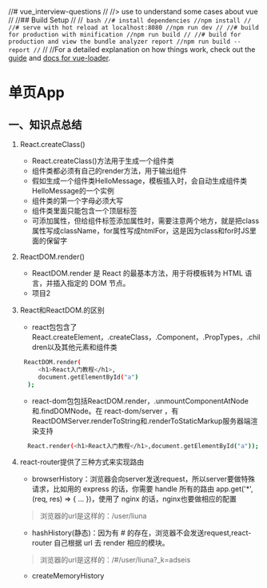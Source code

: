 //# vue_interview-questions
//
//> use to understand some cases about vue
//
//## Build Setup
//
//``` bash
//# install dependencies
//npm install
//
//# serve with hot reload at localhost:8080
//npm run dev
//
//# build for production with minification
//npm run build
//
//# build for production and view the bundle analyzer report
//npm run build --report
//```
//
//For a detailed explanation on how things work, check out the [guide](http://vuejs-templates.github.io/webpack/) and [docs for vue-loader](http://vuejs.github.io/vue-loader).

# 单页App

## 一、知识点总结

1. React.createClass()
	* React.createClass()方法用于生成一个组件类
	* 组件类都必须有自己的render方法，用于输出组件
	* 假如生成一个组件类HelloMessage，模板插入<HelloMessage />时，会自动生成组件类HelloMessage的一个实例
	* 组件类的第一个字母必须大写
	* 组件类里面只能包含一个顶层标签
	* 可添加属性，但给组件标签添加属性时，需要注意两个地方，就是把class属性写成className，for属性写成htmlFor，这是因为class和for时JS里面的保留字
	
2. ReactDOM.render()
	* ReactDOM.render 是 React 的最基本方法，用于将模板转为 HTML 语言，并插入指定的 DOM 节点。
   * 项目2
3. React和ReactDOM.的区别
   * react包包含了React.createElement，.createClass，.Component，.PropTypes，.children以及其他元素和组件类
   ``` bash
   	ReactDOM.render(
    	<h1>React入门教程</h1>,
    	document.getElementById("a")
	 );
   ```
   * react-dom包包括ReactDOM.render，.unmountComponentAtNode和.findDOMNode。在 react-dom/server ，有ReactDOMServer.renderToString和.renderToStaticMarkup服务器端渲染支持
   ``` bash
   	 React.render(<h1>React入门教程</h1>,document.getElementById("a"));
   ``` 
4. react-router提供了三种方式来实现路由
   * browserHistory：浏览器会向server发送request，所以server要做特殊请求，比如用的 express 的话，你需要 handle 所有的路由 app.get('*', (req, res) => { ... })，使用了 nginx 的话，nginx也要做相应的配置
   > 浏览器的url是这样的：/user/liuna
   * hashHistory(静态)：因为有 # 的存在，浏览器不会发送request,react-router 自己根据 url 去 render 相应的模块。
   > 浏览器的url是这样的：/#/user/liuna?_k=adseis
   * createMemoryHistory